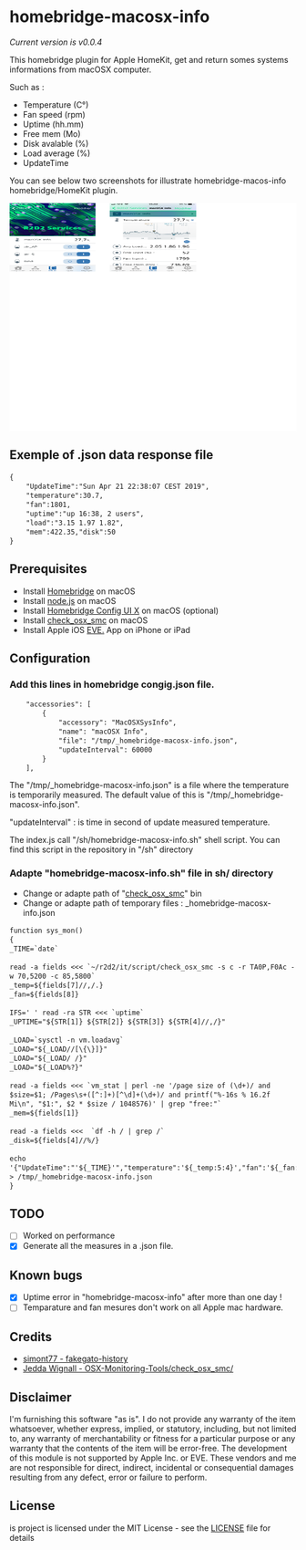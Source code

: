# homebridge-macosx-info
*Current version is v0.0.4*

This homebridge plugin for Apple HomeKit, get and return somes systems informations from macOSX computer. 

Such as :
* Temperature (C°)
* Fan speed (rpm)
* Uptime (hh.mm)
* Free mem (Mo)
* Disk avalable (%)
* Load average (%)
* UpdateTime

You can see below two screenshots for illustrate homebridge-macos-info homebridge/HomeKit plugin.

<div style="width:830; background-color:white; height:400px; overflow:scroll; overflow-x: scroll;overflow-y: hidden;">
<img style=" float:left; display:inline" src=https://github.com/ad5030/homebridge-macosx-info/blob/master/screenshots/screenshot_1.png width="30%" height="30%"/>
<img style=" float:left; display:inline" src=https://github.com/ad5030/homebridge-macosx-info/blob/master/screenshots/.fake.png width="5%" height="5%"/>
<img style=" float:left; display:inline" src=https://github.com/ad5030/homebridge-macosx-info/blob/master/screenshots/screenshot_2.png width="30%" height="30%"/>
</div>

## Exemple of .json data response file
```
{
    "UpdateTime":"Sun Apr 21 22:38:07 CEST 2019",
    "temperature":30.7,
    "fan":1801,
    "uptime":"up 16:38, 2 users",
    "load":"3.15 1.97 1.82",
    "mem":422.35,"disk":50
}
```

## Prerequisites
* Install <a href="https://github.com/nfarina/homebridge/wiki/Install-Homebridge-on-macOS">Homebridge</a> on macOS
* Install <a href="https://nodejs.org/en/download/package-manager/#macos">node.js</a> on macOS
* Install <a href="https://github.com/oznu/homebridge-config-ui-x#readme">Homebridge Config UI X</a> on macOS (optional)
* Install <a href="https://github.com/jedda/OSX-Monitoring-Tools/tree/master/check_osx_smc">check_osx_smc</a> on macOS
* Install Apple iOS <a href="https://www.evehome.com/en/eve-app">EVE.</a> App on iPhone or iPad

## Configuration

### Add this lines in homebridge congig.json file.

```
    "accessories": [
        {
            "accessory": "MacOSXSysInfo",
            "name": "macOSX Info",
            "file": "/tmp/_homebridge-macosx-info.json",
            "updateInterval": 60000
        }
    ],
```
The "/tmp/_homebridge-macosx-info.json" is a file where the temperature is temporarily measured. The default value of this is "/tmp/_homebridge-macosx-info.json".

"updateInterval" : is time in second of update measured temperature.

The index.js call "/sh/homebridge-macosx-info.sh" shell script. You can find this script in the repository in "/sh" directory

### Adapte "homebridge-macosx-info.sh" file in sh/ directory

* Change or adapte path of "<a href="https://github.com/jedda/OSX-Monitoring-Tools/tree/master/check_osx_smc">check_osx_smc</a>" bin
* Change or adapte path of temporary files : _homebridge-macosx-info.json

```
function sys_mon()
{
_TIME=`date`

read -a fields <<< `~/r2d2/it/script/check_osx_smc -s c -r TA0P,F0Ac -w 70,5200 -c 85,5800`
_temp=${fields[7]//,/.}
_fan=${fields[8]}

IFS=' ' read -ra STR <<< `uptime`   
_UPTIME="${STR[1]} ${STR[2]} ${STR[3]} ${STR[4]//,/}"

_LOAD=`sysctl -n vm.loadavg` 
_LOAD="${_LOAD//[\{\}]}"
_LOAD="${_LOAD/ /}"
_LOAD="${_LOAD%?}"

read -a fields <<< `vm_stat | perl -ne '/page size of (\d+)/ and $size=$1; /Pages\s+([^:]+)[^\d]+(\d+)/ and printf("%-16s % 16.2f Mi\n", "$1:", $2 * $size / 1048576)' | grep "free:"`
_mem=${fields[1]}

read -a fields <<<  `df -h / | grep /`
_disk=${fields[4]//%/}

echo '{"UpdateTime":"'${_TIME}'","temperature":'${_temp:5:4}',"fan":'${_fan:5:4}',"uptime":"'${_UPTIME}'","load":"'${_LOAD}'","mem":'${_mem:0:6}',"disk":'${_disk}'}' > /tmp/_homebridge-macosx-info.json
}
```

## TODO

- [ ] Worked on performance 
- [x] Generate all the measures in a .json file.

## Known bugs

- [x] Uptime error in "homebridge-macosx-info" after more than one day !
- [ ] Temparature and fan mesures don't work on all Apple mac hardware.    

## Credits

* <a href="https://github.com/simont77/fakegato-history">simont77 - fakegato-history</a>
* <a href="https://github.com/jedda/OSX-Monitoring-Tools/tree/master/check_osx_smc">Jedda Wignall - OSX-Monitoring-Tools/check_osx_smc/</a>


## Disclaimer

I'm furnishing this software "as is". I do not provide any warranty of the item whatsoever, whether express, implied, or statutory, including, but not limited to, any warranty of merchantability or fitness for a particular purpose or any warranty that the contents of the item will be error-free. The development of this module is not supported by Apple Inc. or EVE. These vendors and me are not responsible for direct, indirect, incidental or consequential damages resulting from any defect, error or failure to perform.

## License

is project is licensed under the MIT License - see the <a href="https://github.com/ad5030/homebridge-macosx-info/blob/master/LICENSE"> LICENSE</a> file for details
